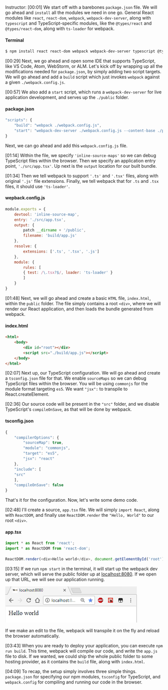 Instructor: [00:01] We start off with a barebones `package.json` file. We will go ahead and `install` all the modules we need in one go. General React modules like `react`, `react-dom`, `webpack`, `webpack-dev-server`, along with `typescript` and TypeScript-specific modules, like the `@types/react` and `@types/react-dom`, along with `ts-loader` for webpack.

#### Terminal
```bash
$ npm install react react-dom webpack webpack-dev-server typescript @types/react @types/react-dom ts-loader
```

[00:29] Next, we go ahead and open some IDE that supports TypeScript, like VS Code, Atom, WebStorm, or ALM. Let's kick off by wrapping up all the modifications needed for `package.json`, by simply adding two script targets. We will go ahead and add a `build` script which just invokes `webpack` against a given `./webpack.config.js`.

[00:57] We also add a `start` script, which runs a `webpack-dev-server` for live application development, and serves up the `./public` folder. 

#### package.json
```javascript
"scripts": {
    "build": "webpack ./webpack.config.js",
    "start": "webpack-dev-server ./webpack.config.js --content-base ./public"
}
```

Next, we can go ahead and add this `webpack.config.js` file.

[01:14] Within the file, we specify `'inline-source-maps'` so we can debug TypeScript files within the browser. Then we specify an application entry point, `'./src/app.tsx'`. Up next is the `output` location for our built bundle.

[01:34] Then we tell webpack to support `'.ts'` and `'.tsx'` files, along with original `'.js'` file extensions. Finally, we tell webpack that for `.ts` and `.tsx` files, it should use `'ts-loader'`.

#### wepback.config.js
```javascript
module.exports = {
    devtool: 'inline-source-map',
    entry: './src/app.tsx',
    output: {
        patch __dirname + '/public',
        filename: 'build/app.js'
    },
    resolve: {
        extensions: ['.ts', '.tsx', '.js']
    },
    module: {
        rules: [
        { test: /\.tsx?$/, loader: 'ts-loader' }
        ]
    }
}
```

[01:48] Next, we will go ahead and create a basic `HTML` file, `index.html`, within the `public` folder. The file simply contains a root `<div>`, where we will render our React application, and then loads the bundle generated from webpack.

#### index.html
```html
<html>
    <body>
        <div id="root"></div>
        <script src="./build/app.js"></script>
    </body>
</html>
```

[02:07] Next up, our TypeScript configuration. We will go ahead and create a `tsconfig.json` file for that. We enable `sourceMaps` so we can debug TypeScript files within the browser. You will be using `commonjs` for the module format targeting `es5`. We want `"jsx":` to transpile to React.createElement.

[02:36] Our source code will be present in the `"src"` folder, and we disable TypeScript's `compileOnSave`, as that will be done by webpack. 

#### tsconfig.json
```javascript
{
    "compilerOptions": {
        "sourceMap": true,
        "module": "commonjs",
        "target": "es5",
        "jsx": "react"
    },
    "include": [
    "src"
    ],
    "compileOnSave": false
}
```

That's it for the configuration. Now, let's write some demo code.

[02:48] I'll create a source, `app.tsx` file. We will simply `import React`, along with `ReactDOM`, and finally use `ReactDOM.render` the `"Hello, World"` to our root `<div>`.

#### app.tsx
```javascript
import * as React from 'react';
import * as ReactDOM from 'react-dom';

ReactDOM.render(<div>Hello world</div>, document.getElementById('root'));
```

[03:15] If we run `npm start` in the terminal, it will start up the webpack dev server, which will serve the public folder up at [localhost:8080](localhost:8080). If we open up that URL, we will see our application running. 

![Application running](../images/bootstrap-a-typescript-react-project-application-running.png)

If we make an edit to the file, webpack will transpile it on the fly and reload the browser automatically.

[03:43] When you are ready to deploy your application, you can execute `npm run build`. This time, webpack will compile our code, and write the `app.js` file to disk. If we wanted, we could ship the whole public folder to some hosting provider, as it contains the `build` file, along with `index.html`.

[04:09] To recap, the setup simply involves three simple things. `package.json` for specifying our npm modules, `tsconfig` for TypeScript, and `webpack.config` for compiling and running our code in the browser.